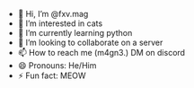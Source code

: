- 👋 Hi, I’m @fxv.mag
- 👀 I’m interested in cats
- 🌱 I’m currently learning python 
- 💞️ I’m looking to collaborate on a server
- 📫 How to reach me (m4gn3.) DM on discord
- 😄 Pronouns: He/Him
- ⚡ Fun fact: MEOW

<!---
m4gn3/m4gn3 is a ✨ special ✨ repository because its `README.md` (this file) appears on your GitHub profile.
You can click the Preview link to take a look at your changes.
--->
